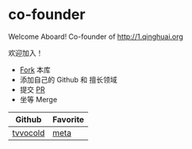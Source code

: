 # co-founder
Welcome Aboard! Co-founder of http://1.qinghuai.org


欢迎加入！

* [Fork](https://github.com/qinghuaiorg/co-founder) 本库
* 添加自己的 Github 和 擅长领域
* 提交 [PR](https://github.com/qinghuaiorg/co-founder/compare) 
* 坐等 Merge


Github | Favorite
---             | --- 
[tvvocold](https://github.com/tvvocold) | [meta](http://1.qinghuai.org/t/meta)
